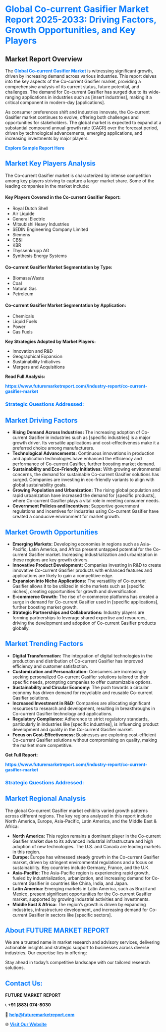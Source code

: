 <h1 style="color: #007BFF;">Global Co-current Gasifier Market Report 2025-2033: Driving Factors, Growth Opportunities, and Key Players</h1>

<section id="overview">
<h2>Market Report Overview</h2>
<p>The <a href="https://www.futuremarketreport.com//industry-report/co-current-gasifier-market" style="color: #007BFF; text-decoration: none;"><strong>Global Co-current Gasifier Market</strong></a> is witnessing significant growth, driven by increasing demand across various industries. This report delves into the key aspects of the Co-current Gasifier market, providing a comprehensive analysis of its current status, future potential, and challenges. The demand for Co-current Gasifier has surged due to its wide-ranging applications in industries such as [insert industries], making it a critical component in modern-day [applications].</p>
<p>As consumer preferences shift and industries innovate, the Co-current Gasifier market continues to evolve, offering both challenges and opportunities for stakeholders. The global market is expected to expand at a substantial compound annual growth rate (CAGR) over the forecast period, driven by technological advancements, emerging applications, and increasing investments by major players.</p>
</section>

<section id="overview">
<p><a href="https://www.futuremarketreport.com//request-sample/reportId=92365" style="color: #007BFF; text-decoration: none;"><strong>Explore Sample Report Here</strong></a></p>
</section>

<section id="key-players">
<h2 style="color: #007BFF;">Market Key Players Analysis</h2>
<p>The Co-current Gasifier market is characterized by intense competition among key players striving to capture a larger market share. Some of the leading companies in the market include:</p>
<h4>Key Players Covered in the Co-current Gasifier Report:</h4>
<ul><li>Royal Dutch Shell</li><li>Air Liquide</li><li>General Electric</li><li>Mitsubishi Heavy Industries</li><li>SEDIN Engineering Company Limited</li><li>Siemens</li><li>CB&amp;I</li><li>KBR</li><li>Thyssenkrupp AG</li><li>Synthesis Energy Systems</li></ul>
<h4>Co-current Gasifier Market Segmentation by Type:</h4>
<ul><li>Biomass/Waste</li><li>Coal</li><li>Natural Gas</li><li>Petroleum</li></ul>

<h4>Co-current Gasifier Market Segmentation by Application:</h4>
<ul><li>Chemicals</li><li>Liquid Fuels</li><li>Power</li><li>Gas Fuels</li></ul>
<p><strong>Key Strategies Adopted by Market Players:</strong></p>
<ul>
<li>Innovation and R&D</li>
<li>Geographical Expansion</li>
<li>Sustainability Initiatives</li>
<li>Mergers and Acquisitions</li>
</ul>
</section>

<section>
<p><strong>Read Full Analysis: </strong></p><a href="https://www.futuremarketreport.com//industry-report/co-current-gasifier-market" style="color: #007BFF; text-decoration: none;"><strong>https://www.futuremarketreport.com//industry-report/co-current-gasifier-market</strong></a>
<h3 style="color: #007BFF;">Strategic Questions Addressed:</h3>
</section>

<section id="driving-factors">
<h2 style="color: #007BFF;">Market Driving Factors</h2>
<ul>
<li><strong>Rising Demand Across Industries:</strong> The increasing adoption of Co-current Gasifier in industries such as [specific industries] is a major growth driver. Its versatile applications and cost-effectiveness make it a preferred choice among manufacturers.</li>
<li><strong>Technological Advancements:</strong> Continuous innovations in production and application technologies have enhanced the efficiency and performance of Co-current Gasifier, further boosting market demand.</li>
<li><strong>Sustainability and Eco-Friendly Initiatives:</strong> With growing environmental concerns, the demand for sustainable Co-current Gasifier solutions has surged. Companies are investing in eco-friendly variants to align with global sustainability goals.</li>
<li><strong>Growing Population and Urbanization:</strong> The rising global population and rapid urbanization have increased the demand for [specific products], where Co-current Gasifier plays a vital role in meeting consumer needs.</li>
<li><strong>Government Policies and Incentives:</strong> Supportive government regulations and incentives for industries using Co-current Gasifier have created a conducive environment for market growth.</li>
</ul>
</section>

<section id="growth-opportunities">
<h2 style="color: #007BFF;">Market Growth Opportunities</h2>
<ul>
<li><strong>Emerging Markets:</strong> Developing economies in regions such as Asia-Pacific, Latin America, and Africa present untapped potential for the Co-current Gasifier market. Increasing industrialization and urbanization in these regions are key growth drivers.</li>
<li><strong>Innovative Product Development:</strong> Companies investing in R&D to create innovative Co-current Gasifier products with enhanced features and applications are likely to gain a competitive edge.</li>
<li><strong>Expansion into Niche Applications:</strong> The versatility of Co-current Gasifier allows it to be utilized in niche markets such as [specific niches], creating opportunities for growth and diversification.</li>
<li><strong>E-commerce Growth:</strong> The rise of e-commerce platforms has created a surge in demand for Co-current Gasifier used in [specific applications], further boosting market growth.</li>
<li><strong>Strategic Partnerships and Collaborations:</strong> Industry players are forming partnerships to leverage shared expertise and resources, driving the development and adoption of Co-current Gasifier products globally.</li>
</ul>
</section>

<section id="trending-factors">
<h2 style="color: #007BFF;">Market Trending Factors</h2>
<ul>
<li><strong>Digital Transformation:</strong> The integration of digital technologies in the production and distribution of Co-current Gasifier has improved efficiency and customer satisfaction.</li>
<li><strong>Customization and Personalization:</strong> Consumers are increasingly seeking personalized Co-current Gasifier solutions tailored to their specific needs, prompting companies to offer customizable options.</li>
<li><strong>Sustainability and Circular Economy:</strong> The push towards a circular economy has driven demand for recyclable and reusable Co-current Gasifier solutions.</li>
<li><strong>Increased Investment in R&D:</strong> Companies are allocating significant resources to research and development, resulting in breakthroughs in Co-current Gasifier technology and applications.</li>
<li><strong>Regulatory Compliance:</strong> Adherence to strict regulatory standards, particularly in industries like [specific industries], is influencing product development and quality in the Co-current Gasifier market.</li>
<li><strong>Focus on Cost-Effectiveness:</strong> Businesses are exploring cost-efficient Co-current Gasifier solutions without compromising on quality, making the market more competitive.</li>
</ul>
</section>

<section>
<p><strong>Get Full Report: </strong></p><a href="https://www.futuremarketreport.com//industry-report/co-current-gasifier-market" style="color: #007BFF; text-decoration: none;"><strong>https://www.futuremarketreport.com//industry-report/co-current-gasifier-market</strong></a>
<h3 style="color: #007BFF;">Strategic Questions Addressed:</h3>
</section>


<section id="regional-analysis">
<h2 style="color: #007BFF;">Market Regional Analysis</h2>
<p>The global Co-current Gasifier market exhibits varied growth patterns across different regions. The key regions analyzed in this report include North America, Europe, Asia-Pacific, Latin America, and the Middle East & Africa:</p>
<ul>
<li><strong>North America:</strong> This region remains a dominant player in the Co-current Gasifier market due to its advanced industrial infrastructure and high adoption of new technologies. The U.S. and Canada are leading markets in this region.</li>
<li><strong>Europe:</strong> Europe has witnessed steady growth in the Co-current Gasifier market, driven by stringent environmental regulations and a focus on sustainability. Key countries include Germany, France, and the U.K.</li>
<li><strong>Asia-Pacific:</strong> The Asia-Pacific region is experiencing rapid growth, fueled by industrialization, urbanization, and increasing demand for Co-current Gasifier in countries like China, India, and Japan.</li>
<li><strong>Latin America:</strong> Emerging markets in Latin America, such as Brazil and Mexico, present significant opportunities for the Co-current Gasifier market, supported by growing industrial activities and investments.</li>
<li><strong>Middle East & Africa:</strong> The region’s growth is driven by expanding industries, infrastructure development, and increasing demand for Co-current Gasifier in sectors like [specific sectors].</li>
</ul>
</section>

<footer>
<h2 style="color: #007BFF;">About FUTURE MARKET REPORT</h2>
<p>We are a trusted name in market research and advisory services, delivering actionable insights and strategic support to businesses across diverse industries. Our expertise lies in offering:</p>

<p>Stay ahead in today’s competitive landscape with our tailored research solutions.</p>

<h2 style="color: #007BFF;">Contact Us:</h2>
<p><strong>FUTURE MARKET REPORT</strong></p>
<p>📞 <strong>+91 (883) 074-8030</strong></p>
<p>📧 <strong><a href="mailto:help@futuremarketreport.com" style="color: #007BFF;">help@futuremarketreport.com</a></strong></p>
<p>🌐 <strong><a href="https://www.futuremarketreport.com/" style="color: #007BFF;">Visit Our Website</a></strong></p>
</footer>